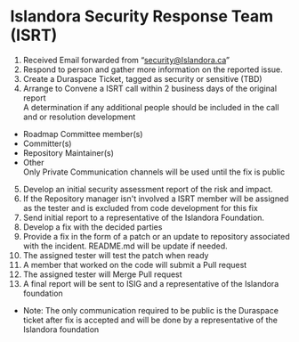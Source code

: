 # Islandora Security Response Team (ISRT)

1. Received Email forwarded from “security@Islandora.ca”
2. Respond to person and gather more information on the reported issue.
3. Create a Duraspace Ticket, tagged as security or sensitive (TBD)
4. Arrange to Convene a ISRT call within 2 business days of the original report<br/>
  A determination if any additional people should be included in the call and or resolution development<br/>
  * Roadmap Committee member(s)<br/>
  * Committer(s)<br/>
  * Repository Maintainer(s)<br/>
  * Other<br/>
  Only Private Communication channels will be used until the fix is public
5. Develop an initial security assessment report of the risk and impact.
6. If the Repository manager isn't involved a ISRT member will be assigned as the tester and is excluded from code development for this fix
6. Send initial report to a representative of the Islandora Foundation.
7. Develop a fix with the decided parties
8. Provide a fix in the form of a patch or an update to repository associated with the incident. README.md will be update if needed.
9. The assigned tester will test the patch when ready
10. A member that worked on the code will submit a Pull request
11. The assigned tester will Merge Pull request
12. A final report will be sent to ISIG and a representative of the Islandora foundation

* Note: The only communication required to be public is the Duraspace ticket after fix is accepted and will be done by a representative of the Islandora foundation
